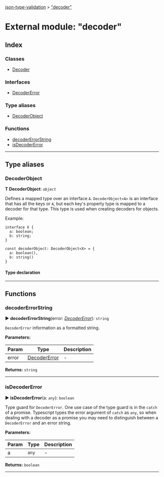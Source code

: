 [json-type-validation](../README.md) > ["decoder"](../modules/_decoder_.md)



# External module: "decoder"

## Index

### Classes

* [Decoder](../classes/_decoder_.decoder.md)


### Interfaces

* [DecoderError](../interfaces/_decoder_.decodererror.md)


### Type aliases

* [DecoderObject](_decoder_.md#decoderobject)


### Functions

* [decoderErrorString](_decoder_.md#decodererrorstring)
* [isDecoderError](_decoder_.md#isdecodererror)



---
## Type aliases
<a id="decoderobject"></a>

###  DecoderObject

**Τ DecoderObject**:  *`object`* 




Defines a mapped type over an interface `A`. `DecoderObject<A>` is an interface that has all the keys or `A`, but each key's property type is mapped to a decoder for that type. This type is used when creating decoders for objects.

Example:

    interface X {
      a: boolean;
      b: string;
    }

    const decoderObject: DecoderObject<X> = {
      a: boolean(),
      b: string()
    }

#### Type declaration





___


## Functions
<a id="decodererrorstring"></a>

###  decoderErrorString

► **decoderErrorString**(error: *[DecoderError](../interfaces/_decoder_.decodererror.md)*): `string`






`DecoderError` information as a formatted string.


**Parameters:**

| Param | Type | Description |
| ------ | ------ | ------ |
| error | [DecoderError](../interfaces/_decoder_.decodererror.md)   |  - |





**Returns:** `string`





___

<a id="isdecodererror"></a>

###  isDecoderError

► **isDecoderError**(a: *`any`*): `boolean`






Type guard for `DecoderError`. One use case of the type guard is in the `catch` of a promise. Typescript types the error argument of `catch` as `any`, so when dealing with a decoder as a promise you may need to distinguish between a `DecoderError` and an error string.


**Parameters:**

| Param | Type | Description |
| ------ | ------ | ------ |
| a | `any`   |  - |





**Returns:** `boolean`





___


